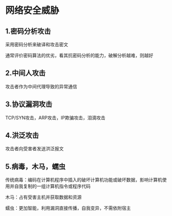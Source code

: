 # 网络安全威胁



## 1.密码分析攻击

采用密码分析来破译和攻击密文

通常评价密码算法的优劣，看其抗密码分析的能力，破解分析越难，则越好



## 2.中间人攻击

攻击者作为中间代理导致的异常通信



## 3.协议漏洞攻击

TCP/SYN攻击，ARP攻击，IP欺骗攻击，泪滴攻击



## 4.洪泛攻击

攻击者向受害者发送洪泛报文



## 5.病毒，木马，蠕虫

传统病毒：编码在计算机程序中插入的破坏计算机功能或破坏数据，影响计算机使用并自我复制的一组计算机指令或程序代码

木马：占有受害主机并获取数据和资源

蠕虫：更加智能，利用漏洞直接传播，自我变异，不需依附宿主